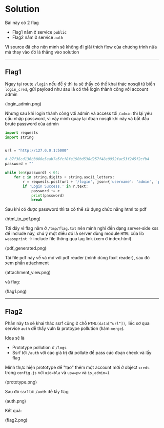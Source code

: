# Solution

Bài này có 2 flag
- Flag1 nằm ở service `public`
- Flag2 nằm ở service `auth`

Vì source đã cho nên mình sẽ không đi giải thích flow của chương trình nữa mà thay vào đó là thẳng vào solution

---

## Flag1

Ngay tại route `/login` nếu để ý thì ta sẽ thấy có thể khai thác nosqli từ biến `login_cred`, gửi payload như sau là có thể login thành công với account admin

(login_admin.png)

Nhưng sau khi login thành công với admin và access tới `/admin` thì lại yêu cầu nhập password, vì vậy mình quay lại đoạn nosqli khi nãy và bắt đầu brute password của admin

```python
import requests
import string


url = "http://127.0.0.1:5000"

# 87f36cd136b3000e5eab7a5fcf8fe190bd538d257f48e0952fac53f245f2cfb4
password = ""

while len(password) < 64:
    for c in string.digits + string.ascii_letters:
        r = requests.post(url + '/login', json={'username': 'admin', 'password': {'$regex': f'^{password + c}'}})
        if 'Login Success.' in r.text:
            password += c
            print(password)
            break
```

Sau khi có được password thì ta có thể sử dụng chức năng html to pdf

(html_to_pdf.png)

Tới đây vì flag nằm ở `/tmp/flag.txt` nên mình nghĩ đến dạng server-side xss để include này, chú ý một điều đó là server dùng module `HTML` của lib `weasyprint` -> include file thông qua tag link (xem ở index.html)

(pdf_generated.png)

Tải file pdf này về và mở với pdf reader (mình dùng foxit reader), sau đó xem phần attachment

(attachment_view.png)

và flag:

(flag1.png)

---

## Flag2

Phần này ta sẽ khai thác ssrf cũng ở chỗ `HTML(data["url"])`, liếc sơ qua service `auth` dễ thấy vuln là protoype pollution (hàm `merge`).

Idea sẽ là
- Prototype pollution ở `/logs`
- Ssrf tới `/auth` với các giá trị đã pollute để pass các đoạn check và lấy flag

Mình thực hiện prototype để "tạo" thêm một account mới ở object `creds` trong `config.js` với `uid=bla` và `upw=pw` và `is_admin=1`

(prototype.png)

Sau đó ssrf tới `/auth` để lấy flag

(auth.png)

Kết quả:

(flag2.png)




